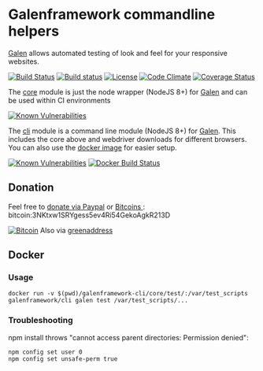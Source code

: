 # Galenframework commandline helpers

[Galen](http://galenframework.com) allows automated testing of look and feel for your responsive websites.

[![Build Status](https://travis-ci.org/hypery2k/galenframework-cli.svg?branch=master)](https://travis-ci.org/hypery2k/galenframework-cli)
[![Build status](https://ci.appveyor.com/api/projects/status/fbwy88pc9ia6429w/branch/master?svg=true)](https://ci.appveyor.com/project/hypery2k/galenframework-cli/branch/master)
[![License](https://img.shields.io/github/license/mashape/apistatus.svg)](LICENSE)
[![Code Climate](https://codeclimate.com/github/hypery2k/galenframework-cli/badges/gpa.svg)](https://codeclimate.com/github/hypery2k/galenframework-cli)
[![Coverage Status](https://coveralls.io/repos/github/hypery2k/galenframework-cli/badge.svg?branch=master)](https://coveralls.io/github/hypery2k/galenframework-cli?branch=master)

The [core](core/) module is just the node wrapper (NodeJS 8+) for [Galen](http://galenframework.com) and can be used within CI environments

[![Known Vulnerabilities](https://snyk.io/test/github/hypery2k/galenframework-cli/badge.svg?targetFile=core%2Fpackage.json)](https://snyk.io/test/github/hypery2k/galenframework-cli?targetFile=core%2Fpackage.json)

The [cli](cli/) module is a command line module (NodeJS 8+) for [Galen](http://galenframework.com). This includes the core above and webdriver downloads for different browsers. You can also use the [docker image](https://hub.docker.com/r/galenframework/cli/) for easier setup.

[![Known Vulnerabilities](https://snyk.io/test/github/hypery2k/galenframework-cli/badge.svg?targetFile=cli%2Fpackage.json)](https://snyk.io/test/github/hypery2k/galenframework-cli?targetFile=cli%2Fpackage.json) [![Docker Build Status](https://img.shields.io/docker/build/galenframework/cli.svg)](https://hub.docker.com/r/galenframework/cli/)

## Donation

Feel free to [donate via Paypal](https://www.paypal.com/cgi-bin/webscr?cmd=_s-xclick&hosted_button_id=H8TR8246RCDJG) or [Bitcoins ](bitcoin:3NKtxw1SRYgess5ev4Ri54GekoAgkR213D): bitcoin:3NKtxw1SRYgess5ev4Ri54GekoAgkR213D

[![Bitcoin](https://martinreinhardt-online.de/assets/img/bitcoin.png)](bitcoin:3NKtxw1SRYgess5ev4Ri54GekoAgkR213D)
 Also via [greenaddress](https://greenaddress.it/pay/GA3ZPfh7As3Gc2oP6pQ1njxMij88u/)

## Docker

### Usage


```
docker run -v $(pwd)/galenframework-cli/core/test/:/var/test_scripts galenframework/cli galen test /var/test_scripts/...
```

### Troubleshooting

npm install throws "cannot access parent directories: Permission denied":
```
npm config set user 0
npm config set unsafe-perm true
```

